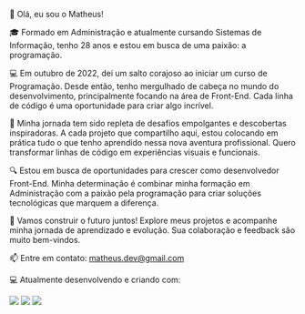 👋 Olá, eu sou o Matheus!

🎓 Formado em Administração e atualmente cursando Sistemas de Informação, tenho 28 anos e estou em busca de uma paixão: a programação.

💻 Em outubro de 2022, dei um salto corajoso ao iniciar um curso de Programação. Desde então, tenho mergulhado de cabeça no mundo do desenvolvimento, principalmente focando na área de Front-End. Cada linha de código é uma oportunidade para criar algo incrível.

🚀 Minha jornada tem sido repleta de desafios empolgantes e descobertas inspiradoras. A cada projeto que compartilho aqui, estou colocando em prática tudo o que tenho aprendido nessa nova aventura profissional. Quero transformar linhas de código em experiências visuais e funcionais.

🔍 Estou em busca de oportunidades para crescer como desenvolvedor Front-End. Minha determinação é combinar minha formação em Administração com a paixão pela programação para criar soluções tecnológicas que marquem a diferença.

🌟 Vamos construir o futuro juntos! Explore meus projetos e acompanhe minha jornada de aprendizado e evolução. Sua colaboração e feedback são muito bem-vindos.

📫 Entre em contato: matheus.dev@gmail.com


💻 Atualmente desenvolvendo e criando com:

![](https://camo.githubusercontent.com/d63d473e728e20a286d22bb2226a7bf45a2b9ac6c72c59c0e61e9730bfe4168c/68747470733a2f2f696d672e736869656c64732e696f2f62616467652f48544d4c352d4533344632363f7374796c653d666f722d7468652d6261646765266c6f676f3d68746d6c35266c6f676f436f6c6f723d7768697465)
![](https://camo.githubusercontent.com/3a0f693cfa032ea4404e8e02d485599bd0d192282b921026e89d271aaa3d7565/68747470733a2f2f696d672e736869656c64732e696f2f62616467652f435353332d3135373242363f7374796c653d666f722d7468652d6261646765266c6f676f3d63737333266c6f676f436f6c6f723d7768697465)
![](https://camo.githubusercontent.com/9d07c04bdd98c662d5df9d4e1cc1de8446ffeaebca330feb161f1fb8e1188204/68747470733a2f2f696d672e736869656c64732e696f2f62616467652f4a6176615363726970742d4637444631453f7374796c653d666f722d7468652d6261646765266c6f676f3d6a617661736372697074266c6f676f436f6c6f723d626c61636b)

